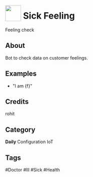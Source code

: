 # <img src="https://raw.githack.com/FortAwesome/Font-Awesome/master/svgs/solid/robot.svg" card_color="#22A7F0" width="50" height="50" style="vertical-align:bottom"/> Sick Feeling
Feeling check

## About
Bot to check data on customer feelings.

## Examples
* "I am {f}"

## Credits
rohit

## Category
**Daily**
Configuration
IoT

## Tags
#Doctor
#Ill
#Sick
#Health

